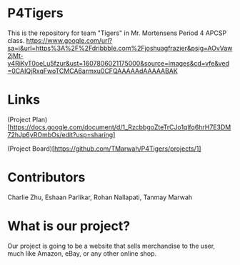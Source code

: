 # P4Tigers
This is the repository for team "Tigers" in Mr. Mortensens Period 4 APCSP class.
https://www.google.com/url?sa=i&url=https%3A%2F%2Fdribbble.com%2Fjoshuagfrazier&psig=AOvVaw2jMt-y4RiKyT0oeLu5fzur&ust=1607806021175000&source=images&cd=vfe&ved=0CAIQjRxqFwoTCMCA6armxu0CFQAAAAAdAAAAABAK
# Links
(Project Plan)[https://docs.google.com/document/d/1_RzcbbgoZteTrCJo1qlfq6hrH7E3DM72hJp6yROmbOs/edit?usp=sharing]

(Project Board)[https://github.com/TMarwah/P4Tigers/projects/1]

# Contributors
Charlie Zhu, Eshaan Parlikar, Rohan Nallapati, Tanmay Marwah

# What is our project?
Our project is going to be a website that sells merchandise to the user, much like Amazon, eBay, or any other online
shop.
